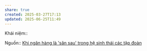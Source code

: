 ```yaml
---
share: true
created: 2025-03-27T17:13
updated: 2025-06-25T11:49
---
```

Khái niệm:: 

Nguồn:: [Khi ngân hàng là 'sân sau' trong hệ sinh thái các tập đoàn](https://vietnamfinance.vn/khi-ngan-hang-la-san-sau-trong-he-sinh-thai-cac-tap-doan-d107595.html)